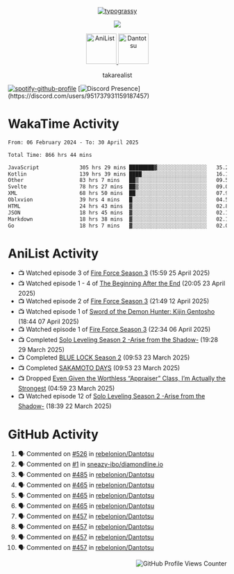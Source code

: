 <div align="center">
<a href="https://github.com/kawarimidoll/typograssy">
    <img alt="typograssy" src="https://typograssy.deno.dev/api?text=%E3%82%B8%E3%83%A7%E3%83%B3%E3%81%A7%E3%81%99%E3%80%82%E3%81%93%E3%82%93%E3%81%AB%E3%81%A1%E3%81%AF%20%20%5E%5E%20sup%20iam%20ibo%20--&&l0=none&l1=82d9d0&l2=027353&l3=038c4c&l4=01402e&bg=none&frame=none&speed=100&comment=">
</a>
</div>
<p align="center">
  <a href="https://skillicons.dev">
    <img src="https://skillicons.dev/icons?i=kotlin,figma,obsidian,androidstudio,vscode,css,html" />
  </a>
</p>

<p align="center">
    <a href="https://anilist.co/user/takarealist112/">
      <img src="https://i.imgur.com/LDvh7Lg.gif" alt="AniList" style="width: 70px; height: auto;">
    </a>
    <a href="https://discord.gg/4HPZ5nAWwM/">
      <img src="https://i.imgur.com/5o3Y9Jb.gif" alt="Dantotsu" style="width: 70px; height: auto;">
    </a>
</p>

<p align="center">
takarealist
</p>

[![spotify-github-profile](https://spotify-github-profile.vercel.app/api/view?uid=216np2gahwfhcjozqmzomew7i&cover_image=true&theme=novatorem&show_offline=true&background_color=121212&interchange=false&bar_color=53b14f&bar_color_cover=true)](https://spotify-github-profile.vercel.app/api/view?uid=216np2gahwfhcjozqmzomew7i&redirect=true)
[![Discord Presence](https://lanyard-profile-readme.vercel.app/api/951737931159187457?theme=dark&bg=Oe1116&animated=false&hideDiscrim=true&borderRadius=30px&idleMessage=currently%20offline...)](https://discord.com/users/951737931159187457)

# WakaTime Activity

<!--START_SECTION:waka-->

```txt
From: 06 February 2024 - To: 30 April 2025

Total Time: 866 hrs 44 mins

JavaScript             305 hrs 29 mins ████████▓░░░░░░░░░░░░░░░░   35.25 %
Kotlin                 139 hrs 39 mins ████░░░░░░░░░░░░░░░░░░░░░   16.11 %
Other                  83 hrs 7 mins   ██▒░░░░░░░░░░░░░░░░░░░░░░   09.59 %
Svelte                 78 hrs 27 mins  ██▒░░░░░░░░░░░░░░░░░░░░░░   09.05 %
XML                    68 hrs 50 mins  ██░░░░░░░░░░░░░░░░░░░░░░░   07.94 %
Oblxvion               39 hrs 4 mins   █░░░░░░░░░░░░░░░░░░░░░░░░   04.51 %
HTML                   24 hrs 43 mins  ▓░░░░░░░░░░░░░░░░░░░░░░░░   02.85 %
JSON                   18 hrs 45 mins  ▓░░░░░░░░░░░░░░░░░░░░░░░░   02.16 %
Markdown               18 hrs 38 mins  ▓░░░░░░░░░░░░░░░░░░░░░░░░   02.15 %
Go                     18 hrs 7 mins   ▓░░░░░░░░░░░░░░░░░░░░░░░░   02.09 %
```

<!--END_SECTION:waka-->

# AniList Activity

<!-- ANILIST_ACTIVITY:start -->

-   📺 Watched episode 3 of [Fire Force Season 3](https://anilist.co/anime/149118) (15:59 25 April 2025)
-   📺 Watched episode 1 - 4 of [The Beginning After the End](https://anilist.co/anime/183161) (20:05 23 April 2025)
-   📺 Watched episode 2 of [Fire Force Season 3](https://anilist.co/anime/149118) (21:49 12 April 2025)
-   📺 Watched episode 1 of [Sword of the Demon Hunter: Kijin Gentosho](https://anilist.co/anime/143598) (18:44 07 April 2025)
-   📺 Watched episode 1 of [Fire Force Season 3](https://anilist.co/anime/149118) (22:34 06 April 2025)
-   📺 Completed [Solo Leveling Season 2 -Arise from the Shadow-](https://anilist.co/anime/176496) (19:28 29 March 2025)
-   📺 Completed [BLUE LOCK Season 2](https://anilist.co/anime/163146) (09:53 23 March 2025)
-   📺 Completed [SAKAMOTO DAYS](https://anilist.co/anime/177709) (09:53 23 March 2025)
-   📺 Dropped [Even Given the Worthless “Appraiser” Class, I’m Actually the Strongest](https://anilist.co/anime/178548) (04:59 23 March 2025)
-   📺 Watched episode 12 of [Solo Leveling Season 2 -Arise from the Shadow-](https://anilist.co/anime/176496) (18:39 22 March 2025)

<!-- ANILIST_ACTIVITY:end -->

# GitHub Activity

<!--START_SECTION:activity-->

1. 🗣 Commented on [#526](https://github.com/rebelonion/Dantotsu/pull/526#issuecomment-2481012390) in [rebelonion/Dantotsu](https://github.com/rebelonion/Dantotsu)
2. 🗣 Commented on [#1](https://github.com/sneazy-ibo/diamondline.io/issues/1#issuecomment-2411269955) in [sneazy-ibo/diamondline.io](https://github.com/sneazy-ibo/diamondline.io)
3. 🗣 Commented on [#485](https://github.com/rebelonion/Dantotsu/issues/485#issuecomment-2374839206) in [rebelonion/Dantotsu](https://github.com/rebelonion/Dantotsu)
4. 🗣 Commented on [#465](https://github.com/rebelonion/Dantotsu/issues/465#issuecomment-2257555066) in [rebelonion/Dantotsu](https://github.com/rebelonion/Dantotsu)
5. 🗣 Commented on [#465](https://github.com/rebelonion/Dantotsu/issues/465#issuecomment-2257389149) in [rebelonion/Dantotsu](https://github.com/rebelonion/Dantotsu)
6. 🗣 Commented on [#465](https://github.com/rebelonion/Dantotsu/issues/465#issuecomment-2257388359) in [rebelonion/Dantotsu](https://github.com/rebelonion/Dantotsu)
7. 🗣 Commented on [#457](https://github.com/rebelonion/Dantotsu/issues/457#issuecomment-2256121324) in [rebelonion/Dantotsu](https://github.com/rebelonion/Dantotsu)
8. 🗣 Commented on [#457](https://github.com/rebelonion/Dantotsu/issues/457#issuecomment-2256120426) in [rebelonion/Dantotsu](https://github.com/rebelonion/Dantotsu)
9. 🗣 Commented on [#457](https://github.com/rebelonion/Dantotsu/issues/457#issuecomment-2256119951) in [rebelonion/Dantotsu](https://github.com/rebelonion/Dantotsu)
10. 🗣 Commented on [#457](https://github.com/rebelonion/Dantotsu/issues/457#issuecomment-2256116300) in [rebelonion/Dantotsu](https://github.com/rebelonion/Dantotsu)
<!--END_SECTION:activity-->

<div align="right">
    <img src="https://komarev.com/ghpvc/?username=sneazy-ibo&color=ff6e00&label=Counter&abbreviated=true" alt="GitHub Profile Views Counter">
</div>

